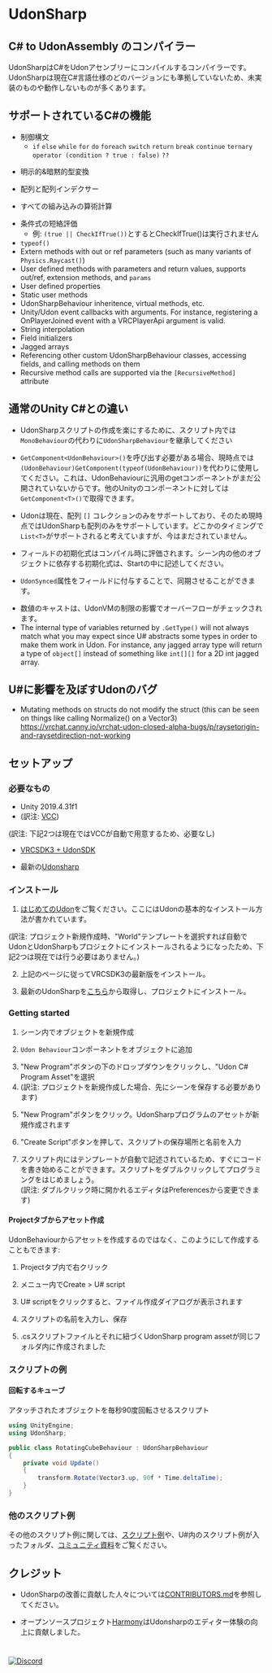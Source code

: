 # UdonSharp

<!-- ## A compiler for compiling C# to Udon assembly -->
## C# to UdonAssembly のコンパイラー

<!-- UdonSharp is a compiler that compiles C# to Udon assembly. UdonSharp is not currently conformant to any version of the C# language specification, so there are many things that are not implemented or will not work. -->
UdonSharpはC#をUdonアセンブリーにコンパイルするコンパイラーです。UdonSharpは現在C#言語仕様のどのバージョンにも準拠していないため、未実装のものや動作しないものが多くあります。

<!-- ## C# features supported -->
## サポートされているC#の機能
<!-- - Flow control -->
- 制御構文
    - `if` `else` `while` `for` `do` `foreach` `switch` `return` `break` `continue` `ternary operator (condition ? true : false)` `??`

<!-- - Implicit and explicit type conversions -->
- 明示的&暗黙的型変換
<!-- - Arrays and array indexers -->
- 配列と配列インデクサー
<!-- - All builtin arithmetic operators -->
- すべての組み込みの算術計算
<!-- - Conditional short circuiting `(true || CheckIfTrue())` will not execute CheckIfTrue() -->
- 条件式の短絡評価
    - 例: `(true || CheckIfTrue())`とするとCheckIfTrue()は実行されません
- `typeof()`
- Extern methods with out or ref parameters (such as many variants of `Physics.Raycast()`)
- User defined methods with parameters and return values, supports out/ref, extension methods, and `params`
- User defined properties
- Static user methods
- UdonSharpBehaviour inheritence, virtual methods, etc.
- Unity/Udon event callbacks with arguments. For instance, registering a OnPlayerJoined event with a VRCPlayerApi argument is valid.
- String interpolation
- Field initializers
- Jagged arrays
- Referencing other custom UdonSharpBehaviour classes, accessing fields, and calling methods on them
- Recursive method calls are supported via the `[RecursiveMethod]` attribute

<!-- ## Differences from regular Unity C# to note -->
## 通常のUnity C#との違い
<!-- - For the best experience making UdonSharp scripts, make your scripts inherit from `UdonSharpBehaviour` instead of `MonoBehaviour` -->
- UdonSharpスクリプトの作成を楽にするために、スクリプト内では`MonoBehaviour`の代わりに`UdonSharpBehaviour`を継承してください
<!-- - If you need to call `GetComponent<UdonBehaviour>()` you will need to use `(UdonBehaviour)GetComponent(typeof(UdonBehaviour))` at the moment since the generic get component is not exposed for UdonBehaviour yet. `GetComponent<T>()` works for other Unity component types though. -->
- `GetComponent<UdonBehaviour>()`を呼び出す必要がある場合、現時点では`(UdonBehaviour)GetComponent(typeof(UdonBehaviour))`を代わりに使用してください。これは、UdonBehaviourに汎用のgetコンポーネントがまだ公開されていないからです。他のUnityのコンポーネントに対しては`GetComponent<T>()`で取得できます。
<!-- - Udon currently only supports array `[]` collections and by extension UdonSharp only supports arrays at the moment. It looks like they might support `List<T>` at some point, but it is not there yet. -->
- Udonは現在、配列 `[]` コレクションのみをサポートしており、そのため現時点ではUdonSharpも配列のみをサポートしています。どこかのタイミングで`List<T>`がサポートされると考えていますが、今はまだされていません。
<!-- - Field initilizers are evaluated at compile time, if you have any init logic that depends on other objects in the scene you should use Start for this. -->
- フィールドの初期化式はコンパイル時に評価されます。シーン内の他のオブジェクトに依存する初期化式は、Startの中に記述してください。
<!-- - Use the `UdonSynced` attribute on fields that you want to sync. -->
- `UdonSynced`属性をフィールドに付与することで、同期させることができます。
<!-- - Numeric casts are checked for overflow due to UdonVM limitations -->
- 数値のキャストは、UdonVMの制限の影響でオーバーフローがチェックされます。
- The internal type of variables returned by `.GetType()` will not always match what you may expect since U# abstracts some types in order to make them work in Udon. For instance, any jagged array type will return a type of `object[]` instead of something like `int[][]` for a 2D int jagged array.

<!-- ## Udon bugs that affect U# -->
## U#に影響を及ぼすUdonのバグ
- Mutating methods on structs do not modify the struct (this can be seen on things like calling Normalize() on a Vector3) https://vrchat.canny.io/vrchat-udon-closed-alpha-bugs/p/raysetorigin-and-raysetdirection-not-working

<!-- ## Setup -->
## セットアップ

<!-- ### Requirements -->
### 必要なもの
- Unity 2019.4.31f1
- (訳注: [VCC](https://vrchat.com/home/download))

(訳注: 下記2つは現在ではVCCが自動で用意するため、必要なし)

- [VRCSDK3 + UdonSDK](https://vrchat.com/home/download)
<!-- - The latest [release](https://github.com/vrchat-community/UdonSharp/releases/latest) of UdonSharp -->
- 最新の[Udonsharp](https://github.com/vrchat-community/UdonSharp/releases/latest)

<!-- ### Installation -->
### インストール
<!-- 1. Read the getting started with Udon doc page https://docs.vrchat.com/docs/getting-started-with-udon this has basic installation instructions for Udon. -->
1. [はじめてのUdon](/worlds/udon/getting-started-with-udon)をご覧ください。ここにはUdonの基本的なインストール方法が書かれています。

(訳注: プロジェクト新規作成時、"World"テンプレートを選択すれば自動でUdonとUdonSharpもプロジェクトにインストールされるようになったため、下記2つは現在では行う必要はありません。)  

<!-- 2. Install the latest version of the VRCSDK3 linked on the getting started. -->
2. 上記のページに従ってVRCSDK3の最新版をインストール。
<!-- 3. Get the latest release of UdonSharp from [here](https://github.com/vrchat-community/UdonSharp/releases/latest) and install it to your project. -->
3. 最新のUdonSharpを[こちら](https://github.com/vrchat-community/UdonSharp/releases/latest)から取得し、プロジェクトにインストール。

### Getting started
<!-- 1. Make a new object in your scene -->
1. シーン内でオブジェクトを新規作成
<!-- 2. Add an `Udon Behaviour` component to your object -->
2. `Udon Behaviour`コンポーネントをオブジェクトに追加
<!-- 3. Below the "New Program" button click the dropdown and select "Udon C# Program Asset" -->
3. "New Program"ボタンの下のドロップダウンをクリックし、"Udon C# Program Asset"を選択
4. (訳注: プロジェクトを新規作成した場合、先にシーンを保存する必要があります)
<!-- 4. Now click the New Program button, this will create a new UdonSharp program asset for you -->
5. "New Program"ボタンをクリック。UdonSharpプログラムのアセットが新規作成されます
<!-- 5. Click the Create Script button and choose a save destination and name for the script. -->
6. "Create Script"ボタンを押して、スクリプトの保存場所と名前を入力
<!-- 7. This will create a template script that's ready for you to start working on, open the script in your editor of choice and start programming -->
7. スクリプト内にはテンプレートが自動で記述されているため、すぐにコードを書き始めることができます。スクリプトをダブルクリックしてプログラミングをはじめましょう。  
(訳注: ダブルクリック時に開かれるエディタはPreferencesから変更できます)

<!-- #### Asset explorer asset creation -->
#### Projectタブからアセット作成

<!-- Instead of creating assets from an UdonBehaviour you can also do the following: -->
UdonBehaviourからアセットを作成するのではなく、このようにして作成することもできます:
<!-- 1. Right-click in your project asset explorer -->
1. Projectタブ内で右クリック
<!-- 2. Navigate to Create > U# script -->
2. メニュー内でCreate > U# script
<!-- 3. Click U# script, this will open a create file dialog -->
3. U# scriptをクリックすると、ファイル作成ダイアログが表示されます
<!-- 4. Choose a name for your script and click Save -->
4. スクリプトの名前を入力し、保存
<!-- 5. This will create a .cs script file and an UdonSharp program asset that's set up for the script in the same directory -->
5. .csスクリプトファイルとそれに紐づくUdonSharp program assetが同じフォルダ内に作成されました

<!-- ### Example scripts -->
### スクリプトの例

<!-- #### The rotating cube demo -->
#### 回転するキューブ

<!-- This rotates the object that it's attached to by 90 degrees every second -->
アタッチされたオブジェクトを毎秒90度回転させるスクリプト

```cs
using UnityEngine;
using UdonSharp;

public class RotatingCubeBehaviour : UdonSharpBehaviour
{
    private void Update()
    {
        transform.Rotate(Vector3.up, 90f * Time.deltaTime);
    }
}
```

<!-- #### Other examples -->
### 他のスクリプト例

<!-- For more example scripts take a look at the wiki page for [examples](https://github.com/Merlin-san/UdonSharp/wiki/examples), the Examples folder included with U#, or the [community resources](https://github.com/Merlin-san/UdonSharp/wiki/community-resources) page on the wiki. -->
その他のスクリプト例に関しては、[スクリプト例](/worlds/udonsharp/Getting-Started/examples)や、U#内のスクリプト例が入ったフォルダ、[コミュニティ資料](/worlds/udonsharp/Getting-Started/community-resources)をご覧ください。

<!-- ## Credits -->
## クレジット

<!-- - See [CONTRIBUTORS.md](https://github.com/vrchat-community/UdonSharp/blob/master/CONTRIBUTORS.md) for people who have helped provide improvments to UdonSharp -->
- UdonSharpの改善に貢献した人々については[CONTRIBUTORS.md](https://github.com/vrchat-community/UdonSharp/blob/master/CONTRIBUTORS.md)を参照してください。
<!-- - The open source project [Harmony](https://github.com/pardeike/Harmony) helps Udonsharp provide a better editor experience -->
- オープンソースプロジェクト[Harmony](https://github.com/pardeike/Harmony)はUdonsharpのエディター体験の向上に貢献しました。


# 
[![Discord](https://img.shields.io/badge/Discord-Merlin%27s%20Discord%20Server-blueviolet?logo=discord)](https://discord.gg/Ub2n8ZA)
